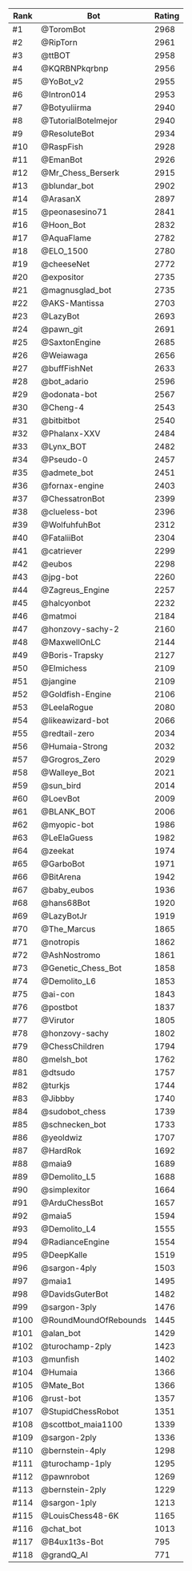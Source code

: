 Rank|Bot|Rating
---|---|---
#1|@ToromBot|2968
#2|@RipTorn|2961
#3|@ttBOT|2958
#4|@KQRBNPkqrbnp|2956
#5|@YoBot_v2|2955
#6|@Intron014|2953
#7|@Botyuliirma|2940
#8|@TutorialBotelmejor|2940
#9|@ResoluteBot|2934
#10|@RaspFish|2928
#11|@EmanBot|2926
#12|@Mr_Chess_Berserk|2915
#13|@blundar_bot|2902
#14|@ArasanX|2897
#15|@peonasesino71|2841
#16|@Hoon_Bot|2832
#17|@AquaFlame|2782
#18|@ELO_1500|2780
#19|@cheeseNet|2772
#20|@expositor|2735
#21|@magnusglad_bot|2735
#22|@AKS-Mantissa|2703
#23|@LazyBot|2693
#24|@pawn_git|2691
#25|@SaxtonEngine|2685
#26|@Weiawaga|2656
#27|@buffFishNet|2633
#28|@bot_adario|2596
#29|@odonata-bot|2567
#30|@Cheng-4|2543
#31|@bitbitbot|2540
#32|@Phalanx-XXV|2484
#33|@Lynx_BOT|2482
#34|@Pseudo-0|2457
#35|@admete_bot|2451
#36|@fornax-engine|2403
#37|@ChessatronBot|2399
#38|@clueless-bot|2396
#39|@WolfuhfuhBot|2312
#40|@FataliiBot|2304
#41|@catriever|2299
#42|@eubos|2298
#43|@jpg-bot|2260
#44|@Zagreus_Engine|2257
#45|@halcyonbot|2232
#46|@matmoi|2184
#47|@honzovy-sachy-2|2160
#48|@MaxwellOnLC|2144
#49|@Boris-Trapsky|2127
#50|@Elmichess|2109
#51|@jangine|2109
#52|@Goldfish-Engine|2106
#53|@LeelaRogue|2080
#54|@likeawizard-bot|2066
#55|@redtail-zero|2034
#56|@Humaia-Strong|2032
#57|@Grogros_Zero|2029
#58|@Walleye_Bot|2021
#59|@sun_bird|2014
#60|@LoevBot|2009
#61|@BLANK_BOT|2006
#62|@myopic-bot|1986
#63|@LeElaGuess|1982
#64|@zeekat|1974
#65|@GarboBot|1971
#66|@BitArena|1942
#67|@baby_eubos|1936
#68|@hans68Bot|1920
#69|@LazyBotJr|1919
#70|@The_Marcus|1865
#71|@notropis|1862
#72|@AshNostromo|1861
#73|@Genetic_Chess_Bot|1858
#74|@Demolito_L6|1853
#75|@ai-con|1843
#76|@postbot|1837
#77|@Virutor|1805
#78|@honzovy-sachy|1802
#79|@ChessChildren|1794
#80|@melsh_bot|1762
#81|@dtsudo|1757
#82|@turkjs|1744
#83|@Jibbby|1740
#84|@sudobot_chess|1739
#85|@schnecken_bot|1733
#86|@yeoldwiz|1707
#87|@HardRok|1692
#88|@maia9|1689
#89|@Demolito_L5|1688
#90|@simplexitor|1664
#91|@ArduChessBot|1657
#92|@maia5|1594
#93|@Demolito_L4|1555
#94|@RadianceEngine|1554
#95|@DeepKalle|1519
#96|@sargon-4ply|1503
#97|@maia1|1495
#98|@DavidsGuterBot|1482
#99|@sargon-3ply|1476
#100|@RoundMoundOfRebounds|1445
#101|@alan_bot|1429
#102|@turochamp-2ply|1423
#103|@munfish|1402
#104|@Humaia|1366
#105|@Mate_Bot|1366
#106|@rust-bot|1357
#107|@StupidChessRobot|1351
#108|@scottbot_maia1100|1339
#109|@sargon-2ply|1336
#110|@bernstein-4ply|1298
#111|@turochamp-1ply|1295
#112|@pawnrobot|1269
#113|@bernstein-2ply|1229
#114|@sargon-1ply|1213
#115|@LouisChess48-6K|1165
#116|@chat_bot|1013
#117|@B4ux1t3s-Bot|795
#118|@grandQ_AI|771
